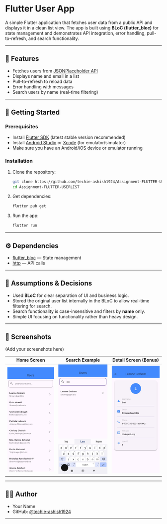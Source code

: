 
# Flutter User App

A simple Flutter application that fetches user data from a public API and displays it in a clean list view.
The app is built using **BLoC (flutter_bloc)** for state management and demonstrates API integration, error handling, pull-to-refresh, and search functionality.

---

## 📱 Features

* Fetches users from [JSONPlaceholder API](https://jsonplaceholder.typicode.com/users)
* Displays name and email in a list
* Pull-to-refresh to reload data
* Error handling with messages
* Search users by name (real-time filtering)

---

## 🚀 Getting Started

### Prerequisites

* Install [Flutter SDK](https://docs.flutter.dev/get-started/install) (latest stable version recommended)
* Install [Android Studio](https://developer.android.com/studio) or [Xcode](https://developer.apple.com/xcode/) (for emulator/simulator)
* Make sure you have an Android/iOS device or emulator running

### Installation

1. Clone the repository:

   ```bash
   git clone https://github.com/techie-ashish1924/Assignment-FLUTTER-USERLIST.git
   cd Assignment-FLUTTER-USERLIST
   ```

2. Get dependencies:

   ```bash
   flutter pub get
   ```

3. Run the app:

   ```bash
   flutter run
   ```

---

## ⚙️ Dependencies

* [flutter_bloc](https://pub.dev/packages/flutter_bloc) — State management
* [http](https://pub.dev/packages/http) — API calls


---

## 📝 Assumptions & Decisions

* Used **BLoC** for clear separation of UI and business logic.
* Stored the original user list internally in the BLoC to allow real-time filtering for search.
* Search functionality is case-insensitive and filters by **name** only.
* Simple UI focusing on functionality rather than heavy design.

---

## 📸 Screenshots

(Add your screenshots here)

| Home Screen                          | Search Example                           | Detail Screen (Bonus)                    |
| ------------------------------------ | ---------------------------------------- | ---------------------------------------- |
| ![Home](assets/screenshots/UserListing.jpeg) | ![Search](assets/screenshots/search.jpeg) | ![Detail](assets/screenshots/userdetails.jpeg) |

---

## 👨‍💻 Author

* Your Name
* GitHub: [@techie-ashish1924](https://github.com/techie-ashish1924)

---

